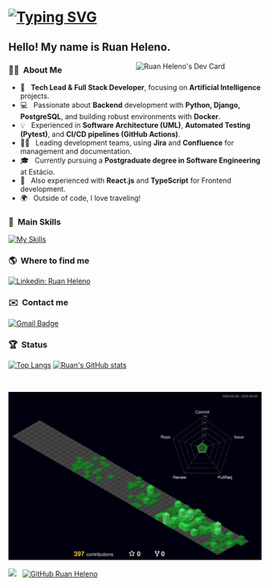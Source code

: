 # [![Typing SVG](https://readme-typing-svg.herokuapp.com/?color=00FF00&size=30&duration=10000&center=true&vCenter=true&width=1000&lines=Ruan+Heleno;Tech+Lead+%26+Backend+Developer+(Python%2FDjango);Building+Scalable+Solutions+with+AI)](https://git.io/typing-svg)

## Hello! My name is Ruan Heleno.

<img align="right" src="https://api.daily.dev/devcards/6aeeca3c8b334bc49aeecd9b7757be47.png?r=vul" width="250" alt="Ruan Heleno's Dev Card"/>

### :man_technologist: &nbsp;About Me

-   🚀 &nbsp; **Tech Lead & Full Stack Developer**, focusing on **Artificial Intelligence** projects.
-   💻 &nbsp; Passionate about **Backend** development with **Python, Django, PostgreSQL**, and building robust environments with **Docker**.
-   💡 &nbsp; Experienced in **Software Architecture (UML)**, **Automated Testing (Pytest)**, and **CI/CD pipelines (GitHub Actions)**.
-   👨‍💻 &nbsp; Leading development teams, using **Jira** and **Confluence** for management and documentation.
-   🎓 &nbsp; Currently pursuing a **Postgraduate degree in Software Engineering** at Estácio.
-   🔧 &nbsp; Also experienced with **React.js** and **TypeScript** for Frontend development.
-   🌍 &nbsp; Outside of code, I love traveling!

### :rocket: &nbsp;**Main Skills**

[![My Skills](https://skillicons.dev/icons?i=python,django,postgresql,redis,docker,git,github,githubactions,nginx,react,typescript,javascript,html,css,mysql,linux,vscode,postman&perline=7)](https://skillicons.dev/icons?i=python,django,postgresql,redis,docker,git,github,githubactions,nginx,react,typescript,javascript,html,css,mysql,linux,vscode,postman)
<!-- Removed Celery as icon might not be available on skillicons.dev -->
<!-- Pytest doesn't have a standard icon on skillicons.dev, but it's mentioned in the text -->

### :earth_americas: &nbsp;**Where to find me**

[![Linkedin: Ruan Heleno](https://img.shields.io/badge/-LinkedIn-blue?style=flat-square&logo=Linkedin&logoColor=white&link=https://www.linkedin.com/in/ruanheleno/)](https://www.linkedin.com/in/ruanheleno/)
<!-- Changed skill icon to a more standard/professional badge -->

### ✉️ &nbsp;**Contact me**

[![Gmail Badge](https://img.shields.io/badge/Gmail-D14836?style=for-the-badge&logo=gmail&logoColor=white&link=mailto:ruanheleno.dev@gmail.com)](mailto:ruanheleno.dev@gmail.com)
<!-- Email confirmed with the resume -->

### :trophy: &nbsp;Status

<!-- Kept the stats you already had, they update automatically -->
[![Top Langs](https://github-readme-stats.vercel.app/api/top-langs/?username=ruanheleno&layout=compact&langs_count=6&theme=dracula)](https://github.com/RuanHeleno) <!-- Increased langs_count to 6 -->
[![Ruan's GitHub stats](https://github-readme-stats.vercel.app/api?username=ruanheleno&show_icons=true&count_private=true&theme=dracula)](https://github.com/RuanHeleno)

<br />

<!-- Kept the visuals you already had -->
![](./profile-3d-contrib/profile-night-green.svg)

![](https://komarev.com/ghpvc/?username=RuanHeleno&color=006bed) &nbsp;
[![GitHub Ruan Heleno]( https://img.shields.io/github/followers/RuanHeleno?label=follow&style=social)](https://github.com/RuanHeleno)


<!-- ![Snake animation](https://github.com/RuanHeleno/RuanHeleno/blob/output/github-contribution-grid-snake.svg) -->
<!-- Kept commented out -->

